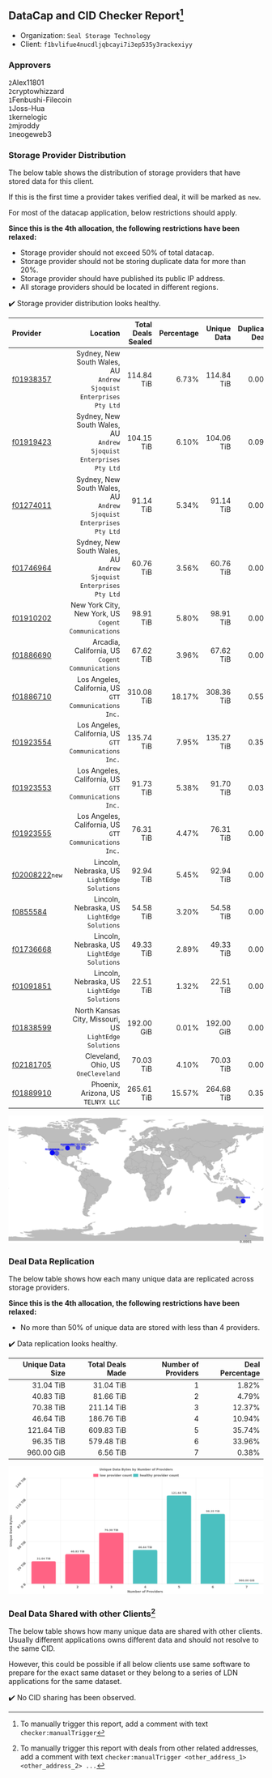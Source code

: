 ## DataCap and CID Checker Report[^1]
 - Organization: `Seal Storage Technology`
 - Client: `f1bvlifue4nucdljqbcayi7i3ep535y3rackexiyy`
### Approvers
`2`Alex11801<br/>`2`cryptowhizzard<br/>`1`Fenbushi-Filecoin<br/>`1`Joss-Hua<br/>`1`kernelogic<br/>`2`mjroddy<br/>`1`neogeweb3

### Storage Provider Distribution
The below table shows the distribution of storage providers that have stored data for this client.

If this is the first time a provider takes verified deal, it will be marked as `new`.

For most of the datacap application, below restrictions should apply.

**Since this is the 4th allocation, the following restrictions have been relaxed:**
 - Storage provider should not exceed 50% of total datacap.
 - Storage provider should not be storing duplicate data for more than 20%.
 - Storage provider should have published its public IP address.
 - All storage providers should be located in different regions.

✔️ Storage provider distribution looks healthy.

| Provider                                                    |                                                              Location | Total Deals Sealed | Percentage | Unique Data | Duplicate Deals |
| :---------------------------------------------------------- | --------------------------------------------------------------------: | -----------------: | ---------: | ----------: | --------------: |
| [f01938357](https://filfox.info/en/address/f01938357)       | Sydney, New South Wales, AU<br/>`Andrew Sjoquist Enterprises Pty Ltd` |         114.84 TiB |      6.73% |  114.84 TiB |           0.00% |
| [f01919423](https://filfox.info/en/address/f01919423)       | Sydney, New South Wales, AU<br/>`Andrew Sjoquist Enterprises Pty Ltd` |         104.15 TiB |      6.10% |  104.06 TiB |           0.09% |
| [f01274011](https://filfox.info/en/address/f01274011)       | Sydney, New South Wales, AU<br/>`Andrew Sjoquist Enterprises Pty Ltd` |          91.14 TiB |      5.34% |   91.14 TiB |           0.00% |
| [f01746964](https://filfox.info/en/address/f01746964)       | Sydney, New South Wales, AU<br/>`Andrew Sjoquist Enterprises Pty Ltd` |          60.76 TiB |      3.56% |   60.76 TiB |           0.00% |
| [f01910202](https://filfox.info/en/address/f01910202)       |               New York City, New York, US<br/>`Cogent Communications` |          98.91 TiB |      5.80% |   98.91 TiB |           0.00% |
| [f01886690](https://filfox.info/en/address/f01886690)       |                   Arcadia, California, US<br/>`Cogent Communications` |          67.62 TiB |      3.96% |   67.62 TiB |           0.00% |
| [f01886710](https://filfox.info/en/address/f01886710)       |             Los Angeles, California, US<br/>`GTT Communications Inc.` |         310.08 TiB |     18.17% |  308.36 TiB |           0.55% |
| [f01923554](https://filfox.info/en/address/f01923554)       |             Los Angeles, California, US<br/>`GTT Communications Inc.` |         135.74 TiB |      7.95% |  135.27 TiB |           0.35% |
| [f01923553](https://filfox.info/en/address/f01923553)       |             Los Angeles, California, US<br/>`GTT Communications Inc.` |          91.73 TiB |      5.38% |   91.70 TiB |           0.03% |
| [f01923555](https://filfox.info/en/address/f01923555)       |             Los Angeles, California, US<br/>`GTT Communications Inc.` |          76.31 TiB |      4.47% |   76.31 TiB |           0.00% |
| [f02008222](https://filfox.info/en/address/f02008222)`new`  |                       Lincoln, Nebraska, US<br/>`LightEdge Solutions` |          92.94 TiB |      5.45% |   92.94 TiB |           0.00% |
| [f0855584](https://filfox.info/en/address/f0855584)         |                       Lincoln, Nebraska, US<br/>`LightEdge Solutions` |          54.58 TiB |      3.20% |   54.58 TiB |           0.00% |
| [f01736668](https://filfox.info/en/address/f01736668)       |                       Lincoln, Nebraska, US<br/>`LightEdge Solutions` |          49.33 TiB |      2.89% |   49.33 TiB |           0.00% |
| [f01091851](https://filfox.info/en/address/f01091851)       |                       Lincoln, Nebraska, US<br/>`LightEdge Solutions` |          22.51 TiB |      1.32% |   22.51 TiB |           0.00% |
| [f01838599](https://filfox.info/en/address/f01838599)       |             North Kansas City, Missouri, US<br/>`LightEdge Solutions` |         192.00 GiB |      0.01% |  192.00 GiB |           0.00% |
| [f02181705](https://filfox.info/en/address/f02181705)       |                                Cleveland, Ohio, US<br/>`OneCleveland` |          70.03 TiB |      4.10% |   70.03 TiB |           0.00% |
| [f01889910](https://filfox.info/en/address/f01889910)       |                                 Phoenix, Arizona, US<br/>`TELNYX LLC` |         265.61 TiB |     15.57% |  264.68 TiB |           0.35% |

<img src="https://raw.githubusercontent.com/data-preservation-programs/filplus-checker-assets/main/filecoin-project/filecoin-plus-large-datasets/issues/1282/1690271348848.png"/>

### Deal Data Replication
The below table shows how each many unique data are replicated across storage providers.


**Since this is the 4th allocation, the following restrictions have been relaxed:**
- No more than 50% of unique data are stored with less than 4 providers.

✔️ Data replication looks healthy.

| Unique Data Size | Total Deals Made | Number of Providers | Deal Percentage |
| ---------------: | ---------------: | ------------------: | --------------: |
|        31.04 TiB |        31.04 TiB |                   1 |           1.82% |
|        40.83 TiB |        81.66 TiB |                   2 |           4.79% |
|        70.38 TiB |       211.14 TiB |                   3 |          12.37% |
|        46.64 TiB |       186.76 TiB |                   4 |          10.94% |
|       121.64 TiB |       609.83 TiB |                   5 |          35.74% |
|        96.35 TiB |       579.48 TiB |                   6 |          33.96% |
|       960.00 GiB |         6.56 TiB |                   7 |           0.38% |

<img src="https://raw.githubusercontent.com/data-preservation-programs/filplus-checker-assets/main/filecoin-project/filecoin-plus-large-datasets/issues/1282/1690271349578.png"/>

### Deal Data Shared with other Clients[^3]
The below table shows how many unique data are shared with other clients.
Usually different applications owns different data and should not resolve to the same CID.

However, this could be possible if all below clients use same software to prepare for the exact same dataset or they belong to a series of LDN applications for the same dataset.

✔️ No CID sharing has been observed.

[^1]: To manually trigger this report, add a comment with text `checker:manualTrigger`

[^2]: Deals from those addresses are combined into this report as they are specified with `checker:manualTrigger`

[^3]: To manually trigger this report with deals from other related addresses, add a comment with text `checker:manualTrigger <other_address_1> <other_address_2> ...`

